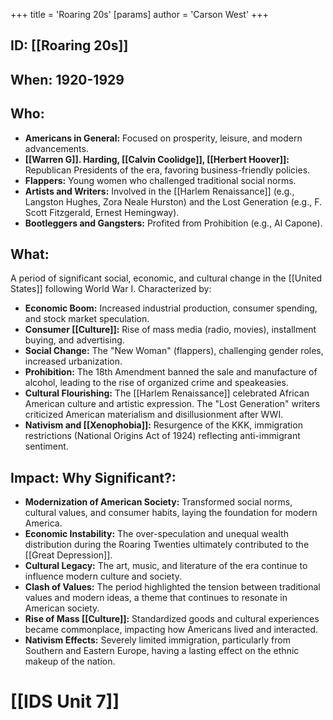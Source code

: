 +++
 title = 'Roaring 20s'
[params]
	author = 'Carson West'
+++
## ID: [[Roaring 20s]]

## When: 1920-1929

## Who: 
* **Americans in General:** Focused on prosperity, leisure, and modern advancements.
* **[[Warren G]]. Harding, [[Calvin Coolidge]], [[Herbert Hoover]]:** Republican Presidents of the era, favoring business-friendly policies.
* **Flappers:** Young women who challenged traditional social norms.
* **Artists and Writers:** Involved in the [[Harlem Renaissance]] (e.g., Langston Hughes, Zora Neale Hurston) and the Lost Generation (e.g., F. Scott Fitzgerald, Ernest Hemingway).
* **Bootleggers and Gangsters:** Profited from Prohibition (e.g., Al Capone).

## What: 
A period of significant social, economic, and cultural change in the [[United States]] following World War I. Characterized by:
*   **Economic Boom:** Increased industrial production, consumer spending, and stock market speculation.
*   **Consumer [[Culture]]:** Rise of mass media (radio, movies), installment buying, and advertising.
*   **Social Change:** The "New Woman" (flappers), challenging gender roles, increased urbanization.
*   **Prohibition:** The 18th Amendment banned the sale and manufacture of alcohol, leading to the rise of organized crime and speakeasies.
*   **Cultural Flourishing:** The [[Harlem Renaissance]] celebrated African American culture and artistic expression.  The "Lost Generation" writers criticized American materialism and disillusionment after WWI.
*   **Nativism and [[Xenophobia]]:**  Resurgence of the KKK, immigration restrictions (National Origins Act of 1924) reflecting anti-immigrant sentiment.

## Impact: Why Significant?: 
*   **Modernization of American Society:** Transformed social norms, cultural values, and consumer habits, laying the foundation for modern America.
*   **Economic Instability:** The over-speculation and unequal wealth distribution during the Roaring Twenties ultimately contributed to the [[Great Depression]].
*   **Cultural Legacy:**  The art, music, and literature of the era continue to influence modern culture and society.
*   **Clash of Values:** The period highlighted the tension between traditional values and modern ideas, a theme that continues to resonate in American society.
*   **Rise of Mass [[Culture]]:** Standardized goods and cultural experiences became commonplace, impacting how Americans lived and interacted.
*   **Nativism Effects:** Severely limited immigration, particularly from Southern and Eastern Europe, having a lasting effect on the ethnic makeup of the nation.

# [[IDS Unit 7]]